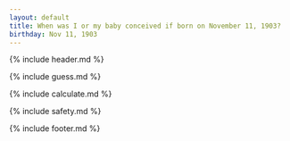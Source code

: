 ```yaml
---
layout: default
title: When was I or my baby conceived if born on November 11, 1903?
birthday: Nov 11, 1903
---
```


{% include header.md %}

{% include guess.md %}

{% include calculate.md %}

{% include safety.md %}

{% include footer.md %}



